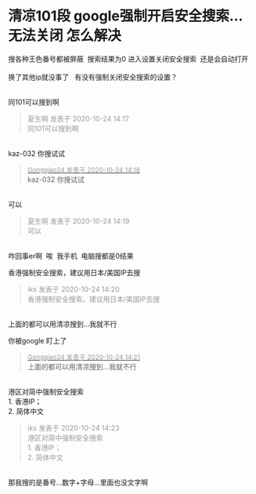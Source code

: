 # 清凉101段 google强制开启安全搜索…无法关闭 怎么解决


搜各种王色番号都被屏蔽&nbsp;&nbsp;搜索结果为0 进入设置关闭安全搜索&nbsp;&nbsp;还是会自动打开<br />
<br />
换了其他ip就没事了&nbsp; &nbsp;有没有强制关闭安全搜索的设置？<br />
<br />


同101可以搜到啊

<div class="quote"><blockquote><font color="#999999">夏生啊 发表于 2020-10-24 14:17</font><br />
<font color="#999999">同101可以搜到啊</font></blockquote></div><br />
kaz-032 你搜试试

<div class="quote"><blockquote><font size="2"><a href="https://www.hostloc.com/forum.php?mod=redirect&amp;goto=findpost&amp;pid=9345780&amp;ptid=757962" target="_blank"><font color="#999999">Gongqiao24 发表于 2020-10-24 14:18</font></a></font><br />
kaz-032 你搜试试</blockquote></div><br />
可以

<div class="quote"><blockquote><font color="#999999">夏生啊 发表于 2020-10-24 14:19</font><br />
<font color="#999999">可以</font></blockquote></div><br />
咋回事er啊&nbsp;&nbsp;唉&nbsp;&nbsp;我手机&nbsp;&nbsp;电脑搜都是0结果

香港强制安全搜索，建议用日本/美国IP去搜<img id="aimg_IKsUK" onclick="zoom(this, this.src, 0, 0, 0)" class="zoom" src="https://cdn.jsdelivr.net/gh/hishis/forum-master/public/images/patch.gif" onmouseover="img_onmouseoverfunc(this)" onload="thumbImg(this)" border="0" alt="" />

<div class="quote"><blockquote><font color="#999999">iks 发表于 2020-10-24 14:20</font><br />
<font color="#999999">香港强制安全搜索，建议用日本/美国IP去搜</font></blockquote></div><br />
上面的都可以用清凉搜到…我就不行

你被google 盯上了

<div class="quote"><blockquote><font size="2"><a href="https://www.hostloc.com/forum.php?mod=redirect&amp;goto=findpost&amp;pid=9345792&amp;ptid=757962" target="_blank"><font color="#999999">Gongqiao24 发表于 2020-10-24 14:21</font></a></font><br />
上面的都可以用清凉搜到…我就不行</blockquote></div><br />
港区对简中强制安全搜索<br />
1. 香港IP；<br />
2. 简体中文<img id="aimg_rMmTr" onclick="zoom(this, this.src, 0, 0, 0)" class="zoom" src="https://cdn.jsdelivr.net/gh/hishis/forum-master/public/images/patch.gif" onmouseover="img_onmouseoverfunc(this)" onload="thumbImg(this)" border="0" alt="" />

<div class="quote"><blockquote><font color="#999999">iks 发表于 2020-10-24 14:23</font><br />
<font color="#999999">港区对简中强制安全搜索<br />
1. 香港IP；<br />
2. 简体中文</font></blockquote></div><br />
那我搜的是番号…数字+字母…里面也没文字啊&nbsp;&nbsp;<br />
<br />

